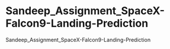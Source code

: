 # Sandeep_Assignment_SpaceX-Falcon9-Landing-Prediction
Sandeep_Assignment_SpaceX-Falcon9-Landing-Prediction
